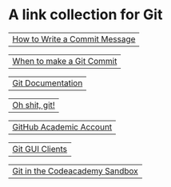 
<h1>A link collection for Git <br></h1>

</center>


<table class="m_-7627066792137526750gmail-button"><tbody><tr><td>
<a href="http://chris.beams.io/posts/git-commit/" target="_blank" data-saferedirecturl="https://www.google.com/url?hl=de&amp;q=http://chris.beams.io/posts/git-commit/&amp;source=gmail&amp;ust=1486112951268000&amp;usg=AFQjCNFjwsywEDGUFR_aJJ_iXx_qJphtUw">How to Write a Commit Message</a>
</td></tr></tbody></table>

<table class="m_-7627066792137526750gmail-button"><tbody><tr><td>
<a href="https://dev.to/gonedark/when-to-make-a-git-commit/" target="_blank" data-saferedirecturl="https://www.google.com/url?hl=de&amp;q=https://dev.to/gonedark/when-to-make-a-git-commit/&amp;source=gmail&amp;ust=1486112951268000&amp;usg=AFQjCNGjZpHVbJczZW4JKzfSV8rE9_6KLQ">When to make a Git Commit</a>
</td></tr></tbody></table>

<table class="m_-7627066792137526750gmail-button"><tbody><tr><td>
<a href="https://git-scm.com/book/en/v2/" target="_blank" data-saferedirecturl="https://www.google.com/url?hl=de&amp;q=https://git-scm.com/book/en/v2/&amp;source=gmail&amp;ust=1486112951268000&amp;usg=AFQjCNFTySWUwv2HfbHwzxZJPIqveLqeHw">Git Documentation</a>
</td></tr></tbody></table>

<table class="m_-7627066792137526750gmail-button"><tbody><tr><td>
<a href="http://ohshitgit.com/" target="_blank" data-saferedirecturl="https://www.google.com/url?hl=de&amp;q=http://ohshitgit.com/&amp;source=gmail&amp;ust=1486112951268000&amp;usg=AFQjCNGTH8S7sd8iKZsgtOdO9SGzPmF7cA">Oh shit, git!</a>
</td></tr></tbody></table>

<table class="m_-7627066792137526750gmail-button"><tbody><tr><td>
<a href="https://education.github.com/" target="_blank" data-saferedirecturl="https://www.google.com/url?hl=de&amp;q=https://education.github.com/&amp;source=gmail&amp;ust=1486112951268000&amp;usg=AFQjCNEeQTDhxFTz53RTITOWYT7EN29xOg">GitHub Academic Account</a>
</td></tr></tbody></table>

<table class="m_-7627066792137526750gmail-button"><tbody><tr><td>
<a href="https://git-scm.com/downloads/guis" target="_blank" data-saferedirecturl="https://www.google.com/url?hl=de&amp;q=https://git-scm.com/downloads/guis&amp;source=gmail&amp;ust=1486112951268000&amp;usg=AFQjCNFw3cwiJJCBR_E6srsKfYLpe7rVng">Git GUI Clients</a>
</td></tr></tbody></table>

<table class="m_-7627066792137526750gmail-button"><tbody><tr><td>
<a href="https://www.codecademy.com/learn/learn-git" target="_blank" data-saferedirecturl="https://www.google.com/url?hl=de&amp;q=https://www.codecademy.com/learn/learn-git&amp;source=gmail&amp;ust=1486112951268000&amp;usg=AFQjCNFsEl188ZT2Ugn3IJykKocUYWAy6A">Git in the Codeacademy Sandbox</a>
</td></tr></tbody></table>
